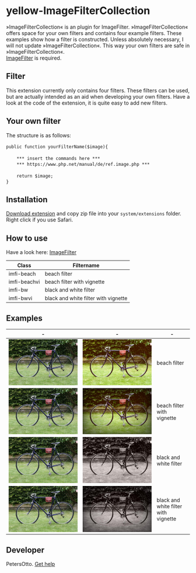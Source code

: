 # yellow-ImageFilterCollection
»ImageFilterCollection« is an plugin for ImageFilter. »ImageFilterCollection« offers space for your own filters and contains four example filters. These examples show how a filter is constructed. Unless absolutely necessary, I will not update »ImageFilterCollection«. This way your own filters are safe in »ImageFilterCollection«.  
[ImageFilter](https://github.com/PetersOtto/yellow-ImageFilter) is required.

## Filter
This extension currently only contains four filters. These filters can be used, but are actually intended as an aid when developing your own filters. Have a look at the code of the extension, it is quite easy to add new filters.

## Your own filter

The structure is as follows:

```
public function yourFilterName($image){
    
    *** insert the commands here ***
    *** https://www.php.net/manual/de/ref.image.php ***
    
    return $image;
}
```

## Installation
[Download extension](https://github.com/PetersOtto/yellow-ImageFilterCollection/archive/refs/heads/main.zip) and copy zip file into your `system/extensions` folder. Right click if you use Safari.

## How to use
Have a look here: [ImageFilter](https://github.com/PetersOtto/yellow-ImageFilter)

| Class | Filtername |
|---|---|
| imfi-beach | beach filter | 
| imfi-beachvi | beach filter with vignette |
| imfi-bw | black and white filter |
| imfi-bwvi | black and white filter with vignette |

## Examples

| - | - | - |
| --- | --- | --- |
| <img src="01-vintage-rennrad.jpg?raw=true" alt="original image"> | <img src="01-vintage-rennrad-beach.jpg?raw=true" alt="beach filter">  | beach filter | 
| <img src="01-vintage-rennrad.jpg?raw=true" alt="original image"> | <img src="01-vintage-rennrad-beachvi.jpg?raw=true" alt="contrast filter">  | beach filter with vignette |
| <img src="01-vintage-rennrad.jpg?raw=true" alt="original image"> | <img src="01-vintage-rennrad-bw.jpg?raw=true" alt="sharpen filter">  | black and white filter | 
| <img src="01-vintage-rennrad.jpg?raw=true" alt="original image"> | <img src="01-vintage-rennrad-bwvi.jpg?raw=true" alt="contrast filter">  | black and white filter with vignette |


## Developer
PetersOtto. [Get help](https://datenstrom.se/yellow/help/)
